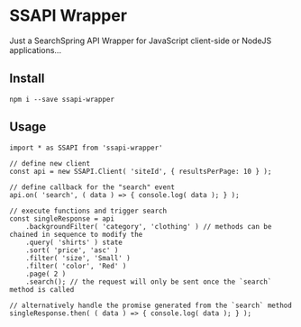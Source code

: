# SSAPI Wrapper

Just a SearchSpring API Wrapper for JavaScript client-side or NodeJS applications...

## Install

```
npm i --save ssapi-wrapper
```

## Usage

```
import * as SSAPI from 'ssapi-wrapper'

// define new client
const api = new SSAPI.Client( 'siteId', { resultsPerPage: 10 } );

// define callback for the "search" event
api.on( 'search', ( data ) => { console.log( data ); } );

// execute functions and trigger search
const singleResponse = api
    .backgroundFilter( 'category', 'clothing' ) // methods can be chained in sequence to modify the 
    .query( 'shirts' ) state
    .sort( 'price', 'asc' )
    .filter( 'size', 'Small' )
    .filter( 'color', 'Red' )
    .page( 2 )
    .search(); // the request will only be sent once the `search` method is called

// alternatively handle the promise generated from the `search` method
singleResponse.then( ( data ) => { console.log( data ); } );
```